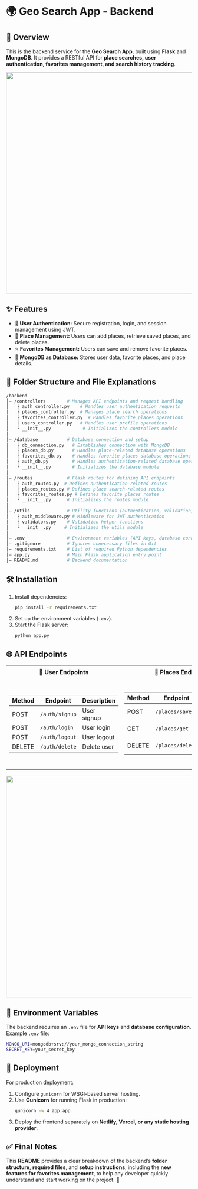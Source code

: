 # 🌍 Geo Search App - Backend  

## 🚀 Overview  
This is the backend service for the **Geo Search App**, built using **Flask** and **MongoDB**. It provides a RESTful API for **place searches, user authentication, favorites management, and search history tracking**.  

<div align="center">
  <img src="https://media.giphy.com/media/xT0GqeVfYx5T3JSfAQ/giphy.gif" width="600"/>
</div>

## ✨ Features  
- 🔐 **User Authentication:** Secure registration, login, and session management using JWT.  
- 📌 **Place Management:** Users can add places, retrieve saved places, and delete places.  
- ⭐ **Favorites Management:** Users can save and remove favorite places.  
- 🛄 **MongoDB as Database:** Stores user data, favorite places, and place details.  

## 📂 Folder Structure and File Explanations  
```bash  
/backend  
│️— /controllers        # Manages API endpoints and request handling  
│   ├️ auth_controller.py    # Handles user authentication requests  
│   ├️ places_controller.py  # Manages place search operations  
│   ├️ favorites_controller.py  # Handles favorite places operations  
│   ├️ users_controller.py   # Handles user profile operations  
│   └️ __init__.py            # Initializes the controllers module  
│  
│️— /database           # Database connection and setup  
│   ├️ db_connection.py   # Establishes connection with MongoDB  
│   ├️ places_db.py       # Handles place-related database operations  
│   ├️ favorites_db.py    # Handles favorite places database operations  
│   ├️ auth_db.py         # Handles authentication-related database operations  
│   └️ __init__.py        # Initializes the database module  
│  
│️— /routes             # Flask routes for defining API endpoints  
│   ├️ auth_routes.py  # Defines authentication-related routes  
│   ├️ places_routes.py # Defines place search-related routes  
│   ├️ favorites_routes.py # Defines favorite places routes  
│   └️ __init__.py      # Initializes the routes module  
│  
│️— /utils              # Utility functions (authentication, validation, etc.)  
│   ├️ auth_middleware.py # Middleware for JWT authentication  
│   ├️ validators.py    # Validation helper functions  
│   └️ __init__.py     # Initializes the utils module  
│  
│️— .env                # Environment variables (API keys, database connection)  
│️— .gitignore          # Ignores unnecessary files in Git  
│️— requirements.txt    # List of required Python dependencies  
│️— app.py              # Main Flask application entry point  
│️— README.md           # Backend documentation  
```

## 🛠️ Installation  
1. Install dependencies:  
   ```sh  
   pip install -r requirements.txt  
   ```  
2. Set up the environment variables (`.env`).  
3. Start the Flask server:  
   ```sh  
   python app.py  
   ```  

## 🌐 API Endpoints  

<table>  
  <tr>  
    <th>👤 User Endpoints</th>  
    <th>📌 Places Endpoints</th>  
    <th>⭐ Favorites Endpoints</th>  
  </tr>  
  <tr>  
    <td>  

| Method | Endpoint              | Description         |  
|--------|-----------------------|---------------------|  
| POST   | `/auth/signup`        | User signup        |  
| POST   | `/auth/login`         | User login         |  
| POST   | `/auth/logout`        | User logout        |  
| DELETE | `/auth/delete`        | Delete user        |  

  </td>  
  <td>  

| Method  | Endpoint              | Description           |  
|---------|-----------------------|-----------------------|  
| POST    | `/places/save`        | Save a new place     |  
| GET     | `/places/get`         | Get user places      |  
| DELETE  | `/places/delete`      | Delete a saved place |  

  </td>  
  <td>  

| Method  | Endpoint                  | Description                 |  
|---------|---------------------------|-----------------------------|  
| POST    | `/favorites/add`           | Add place to favorites      |  
| GET     | `/favorites/get`           | Get user favorite places    |  
| DELETE  | `/favorites/remove`        | Remove place from favorites |  

  </td>  
  </tr>  
</table>  

<div align="center">
  <img src="https://media.giphy.com/media/3og0IFrHkIglEOg8Ba/giphy.gif" width="600"/>
</div>

## 🔑 Environment Variables  
The backend requires an `.env` file for **API keys** and **database configuration**.  
Example `.env` file:  
```sh  
MONGO_URI=mongodb+srv://your_mongo_connection_string  
SECRET_KEY=your_secret_key  
```  

## 🚀 Deployment  
For production deployment:  
1. Configure `gunicorn` for WSGI-based server hosting.  
2. Use **Gunicorn** for running Flask in production:  
   ```sh  
   gunicorn -w 4 app:app  
   ```  
3. Deploy the frontend separately on **Netlify, Vercel, or any static hosting provider**.  

## ✅ Final Notes  
This **README** provides a clear breakdown of the backend’s **folder structure**, **required files**, and **setup instructions**, including the **new features for favorites management**, to help any developer quickly understand and start working on the project. 🚀

